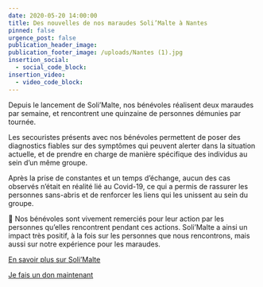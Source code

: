 ```yaml
---
date: 2020-05-20 14:00:00
title: Des nouvelles de nos maraudes Soli’Malte à Nantes
pinned: false
urgence_post: false
publication_header_image:
publication_footer_image: /uploads/Nantes (1).jpg
insertion_social:
  - social_code_block:
insertion_video:
  - video_code_block:
---
```


Depuis le lancement de Soli’Malte, nos b&eacute;n&eacute;voles r&eacute;alisent deux maraudes par semaine, et rencontrent une quinzaine de personnes d&eacute;munies par tourn&eacute;e.

Les secouristes pr&eacute;sents avec nos b&eacute;n&eacute;voles permettent de poser des diagnostics fiables sur des sympt&ocirc;mes qui peuvent alerter dans la situation actuelle, et de prendre en charge de mani&egrave;re sp&eacute;cifique des individus au sein d’un m&ecirc;me groupe.&nbsp;

Apr&egrave;s la prise de constantes et un temps d’&eacute;change, aucun des cas observ&eacute;s n’&eacute;tait en r&eacute;alit&eacute; li&eacute; au Covid-19, ce qui a permis de rassurer les personnes sans-abris et de renforcer les liens qui les unissent au sein du groupe.

💚 Nos b&eacute;n&eacute;voles sont vivement remerci&eacute;s pour leur action par les personnes qu’elles rencontrent pendant ces actions. Soli’Malte a ainsi un impact tr&egrave;s positif, &agrave; la fois sur les personnes que nous rencontrons, mais aussi sur notre exp&eacute;rience pour les maraudes.

[En savoir plus sur Soli’Malte](https://covid19.ordredemaltefrance.org/solimalte)

[Je fais un don maintenant](https://don.ordredemaltefrance.org/b?cid=14&amp;lang=fr_FR)

&nbsp;

&nbsp;